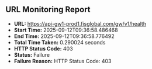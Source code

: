 ## URL Monitoring Report

- **URL:** https://api-gw1-prod1.fisglobal.com/gw/v1/health
- **Start Time:** 2025-09-12T09:36:58.486468
- **End Time:** 2025-09-12T09:36:58.776492
- **Total Time Taken:** 0.290024 seconds
- **HTTP Status Code:** 403
- **Status:** Failure
- **Failure Reason:** HTTP Status Code: 403
